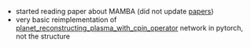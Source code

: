 - started reading paper about MAMBA (did not update [papers](../papers.md))
- very basic reimplementation of [planet_reconstructing_plasma_with_cpin_operator](../papers/planet_reconstructing_plasma_with_cpin_operator.md) network in pytorch, not the structure